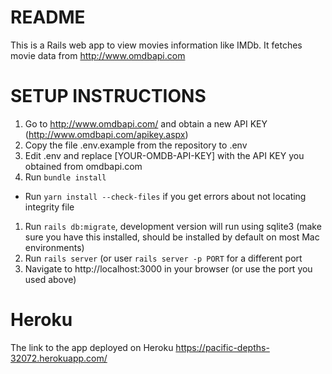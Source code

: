 # README

This is a Rails web app to view movies information like IMDb. It fetches movie data from http://www.omdbapi.com

# SETUP INSTRUCTIONS

1. Go to http://www.omdbapi.com/ and obtain a new API KEY (http://www.omdbapi.com/apikey.aspx)
2. Copy the file .env.example from the repository to .env
3. Edit .env and replace [YOUR-OMDB-API-KEY] with the API KEY you obtained from omdbapi.com
4. Run `bundle install`
  - Run `yarn install --check-files` if you get errors about not locating integrity file
1. Run `rails db:migrate`, development version will run using sqlite3 (make sure you have this installed, should be installed by default on most Mac environments)
2. Run `rails server` (or user `rails server -p PORT` for a different port
3. Navigate to http://localhost:3000 in your browser (or use the port you used above)

# Heroku
The link to the app deployed on Heroku
https://pacific-depths-32072.herokuapp.com/

